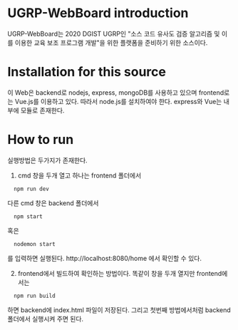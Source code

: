 # UGRP-WebBoard introduction
UGRP-WebBoard는 2020 DGIST UGRP인 "소스 코드 유사도 검증 알고리즘 및 이를 이용한 교육 보조 프로그램 개발"을 위한 플랫폼을 준비하기 위한 소스이다. 


# Installation for this source

  이 Web은 backend로 nodejs, express, mongoDB를 사용하고 있으며 frontend로는 Vue.js를 이용하고 있다. 따라서 node.js를 설치하여야 한다. express와 Vue는 내부에 모듈로 존재한다.
  
 # How to run
 
  실행방법은 두가지가 존재한다.
  1. cmd 창을 두개 열고 하나는 frontend 폴더에서 
  
  <pre><code>  npm run dev</code></pre>
  
  다른 cmd 창은 backend 폴더에서 
    
  <pre><code>  npm start </code></pre>
   
  혹은 
   
  <pre><code>  nodemon start </code></pre>

  를 입력하면 실행된다.
  http://localhost:8080/home 에서 확인할 수 있다.
   
  2. frontend에서 빌드하여 확인하는 방법이다.
    똑같이 창을 두개 열지만 frontend에서는
  <pre><code>  npm run build </code></pre>
  하면 backend에 index.html 파일이 저장된다. 그리고 첫번째 방법에서처럼 backend 폴더에서 실행시켜 주면 된다.
